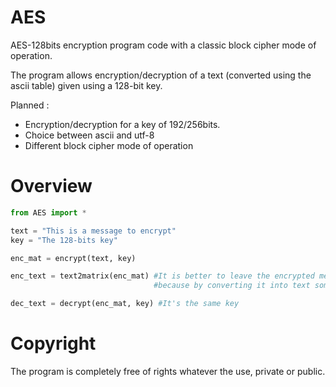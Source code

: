 # AES
AES-128bits encryption program code with a classic block cipher mode of operation. 


The program allows encryption/decryption of a text (converted using the ascii table) given using a 128-bit key. 

Planned :
- Encryption/decryption for a key of 192/256bits.
- Choice between ascii and utf-8
- Different block cipher mode of operation

# Overview 

``` python
from AES import *

text = "This is a message to encrypt"
key = "The 128-bits key"

enc_mat = encrypt(text, key)

enc_text = text2matrix(enc_mat) #It is better to leave the encrypted message in matrix form 
                                #because by converting it into text some characters will not be recognized.

dec_text = decrypt(enc_mat, key) #It's the same key
``` 

# Copyright 

The program is completely free of rights whatever the use, private or public.

